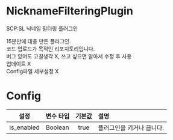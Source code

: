 # NicknameFilteringPlugin
SCP:SL 닉네임 필터링 플러그인

15분만에 대충 만든 플러그인.<br/>
코드 업로드가 목적인 리포지토리입니다.<br/>
버그 있어도 고칠생각 X, 쓰고 싶으면 알아서 수정 후 사용<br/>
업데이트 X<br/>
Config파일 세부설정 X<br/>

# Config
| 설정 | 변수 타입 | 기본값 | 설명 |
| :-------------: | :---------: | :------: | :--------- |
| is_enabled | Boolean | true | 플러그인을 키거나 끕니다. |

